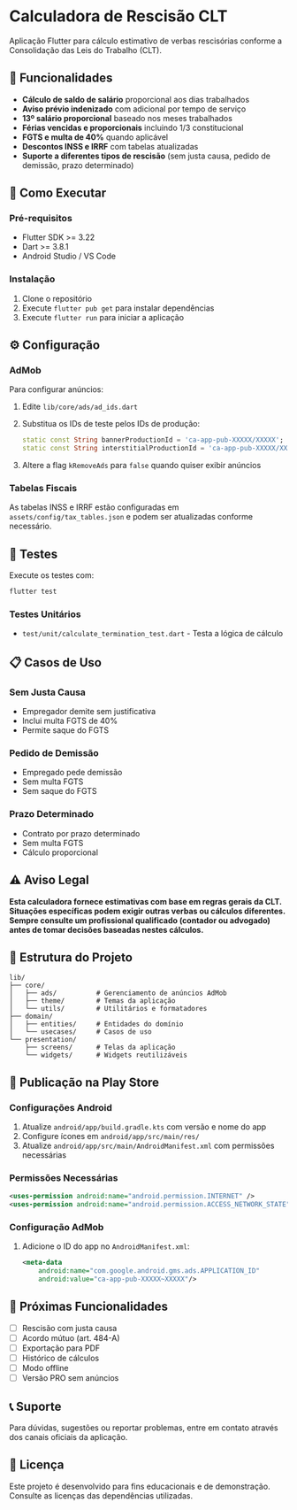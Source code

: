 # Calculadora de Rescisão CLT

Aplicação Flutter para cálculo estimativo de verbas rescisórias conforme a Consolidação das Leis do Trabalho (CLT).

## 🚀 Funcionalidades

- **Cálculo de saldo de salário** proporcional aos dias trabalhados
- **Aviso prévio indenizado** com adicional por tempo de serviço
- **13º salário proporcional** baseado nos meses trabalhados
- **Férias vencidas e proporcionais** incluindo 1/3 constitucional
- **FGTS e multa de 40%** quando aplicável
- **Descontos INSS e IRRF** com tabelas atualizadas
- **Suporte a diferentes tipos de rescisão** (sem justa causa, pedido de demissão, prazo determinado)

## 📱 Como Executar

### Pré-requisitos
- Flutter SDK >= 3.22
- Dart >= 3.8.1
- Android Studio / VS Code

### Instalação
1. Clone o repositório
2. Execute `flutter pub get` para instalar dependências
3. Execute `flutter run` para iniciar a aplicação

## ⚙️ Configuração

### AdMob
Para configurar anúncios:

1. Edite `lib/core/ads/ad_ids.dart`
2. Substitua os IDs de teste pelos IDs de produção:
   ```dart
   static const String bannerProductionId = 'ca-app-pub-XXXXX/XXXXX';
   static const String interstitialProductionId = 'ca-app-pub-XXXXX/XXXXX';
   ```

3. Altere a flag `kRemoveAds` para `false` quando quiser exibir anúncios

### Tabelas Fiscais
As tabelas INSS e IRRF estão configuradas em `assets/config/tax_tables.json` e podem ser atualizadas conforme necessário.

## 🧪 Testes

Execute os testes com:
```bash
flutter test
```

### Testes Unitários
- `test/unit/calculate_termination_test.dart` - Testa a lógica de cálculo

## 📋 Casos de Uso

### Sem Justa Causa
- Empregador demite sem justificativa
- Inclui multa FGTS de 40%
- Permite saque do FGTS

### Pedido de Demissão
- Empregado pede demissão
- Sem multa FGTS
- Sem saque do FGTS

### Prazo Determinado
- Contrato por prazo determinado
- Sem multa FGTS
- Cálculo proporcional

## ⚠️ Aviso Legal

**Esta calculadora fornece estimativas com base em regras gerais da CLT. Situações específicas podem exigir outras verbas ou cálculos diferentes. Sempre consulte um profissional qualificado (contador ou advogado) antes de tomar decisões baseadas nestes cálculos.**

## 🔧 Estrutura do Projeto

```
lib/
├── core/
│   ├── ads/          # Gerenciamento de anúncios AdMob
│   ├── theme/        # Temas da aplicação
│   └── utils/        # Utilitários e formatadores
├── domain/
│   ├── entities/     # Entidades do domínio
│   └── usecases/     # Casos de uso
└── presentation/
    ├── screens/      # Telas da aplicação
    └── widgets/      # Widgets reutilizáveis
```

## 📱 Publicação na Play Store

### Configurações Android
1. Atualize `android/app/build.gradle.kts` com versão e nome do app
2. Configure ícones em `android/app/src/main/res/`
3. Atualize `android/app/src/main/AndroidManifest.xml` com permissões necessárias

### Permissões Necessárias
```xml
<uses-permission android:name="android.permission.INTERNET" />
<uses-permission android:name="android.permission.ACCESS_NETWORK_STATE" />
```

### Configuração AdMob
1. Adicione o ID do app no `AndroidManifest.xml`:
   ```xml
   <meta-data
       android:name="com.google.android.gms.ads.APPLICATION_ID"
       android:value="ca-app-pub-XXXXX~XXXXX"/>
   ```

## 🚀 Próximas Funcionalidades

- [ ] Rescisão com justa causa
- [ ] Acordo mútuo (art. 484-A)
- [ ] Exportação para PDF
- [ ] Histórico de cálculos
- [ ] Modo offline
- [ ] Versão PRO sem anúncios

## 📞 Suporte

Para dúvidas, sugestões ou reportar problemas, entre em contato através dos canais oficiais da aplicação.

## 📄 Licença

Este projeto é desenvolvido para fins educacionais e de demonstração. Consulte as licenças das dependências utilizadas.
